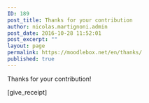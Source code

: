 ```yaml
---
ID: 189
post_title: Thanks for your contribution
author: nicolas.martignoni.admin
post_date: 2016-10-28 11:52:01
post_excerpt: ""
layout: page
permalink: https://moodlebox.net/en/thanks/
published: true
---
```

Thanks for your contribution!

[give_receipt]